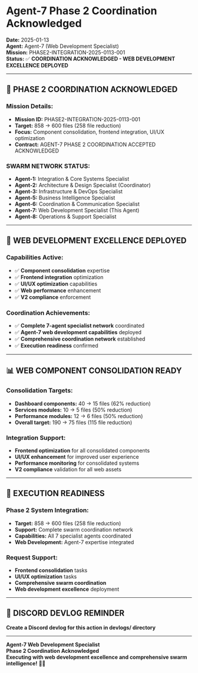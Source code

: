 # Agent-7 Phase 2 Coordination Acknowledged
**Date:** 2025-01-13  
**Agent:** Agent-7 (Web Development Specialist)  
**Mission:** PHASE2-INTEGRATION-2025-0113-001  
**Status:** ✅ **COORDINATION ACKNOWLEDGED - WEB DEVELOPMENT EXCELLENCE DEPLOYED**

---

## 🎯 **PHASE 2 COORDINATION ACKNOWLEDGED**

### **Mission Details:**
- **Mission ID:** PHASE2-INTEGRATION-2025-0113-001
- **Target:** 858 → 600 files (258 file reduction)
- **Focus:** Component consolidation, frontend integration, UI/UX optimization
- **Contract:** AGENT-7 PHASE 2 COORDINATION ACCEPTED ACKNOWLEDGED

### **SWARM NETWORK STATUS:**
- **Agent-1:** Integration & Core Systems Specialist
- **Agent-2:** Architecture & Design Specialist (Coordinator)
- **Agent-3:** Infrastructure & DevOps Specialist
- **Agent-5:** Business Intelligence Specialist
- **Agent-6:** Coordination & Communication Specialist
- **Agent-7:** Web Development Specialist (This Agent)
- **Agent-8:** Operations & Support Specialist

---

## 🚀 **WEB DEVELOPMENT EXCELLENCE DEPLOYED**

### **Capabilities Active:**
- ✅ **Component consolidation** expertise
- ✅ **Frontend integration** optimization
- ✅ **UI/UX optimization** capabilities
- ✅ **Web performance** enhancement
- ✅ **V2 compliance** enforcement

### **Coordination Achievements:**
- ✅ **Complete 7-agent specialist network** coordinated
- ✅ **Agent-7 web development capabilities** deployed
- ✅ **Comprehensive coordination network** established
- ✅ **Execution readiness** confirmed

---

## 📊 **WEB COMPONENT CONSOLIDATION READY**

### **Consolidation Targets:**
- **Dashboard components:** 40 → 15 files (62% reduction)
- **Services modules:** 10 → 5 files (50% reduction)
- **Performance modules:** 12 → 6 files (50% reduction)
- **Overall target:** 190 → 75 files (115 file reduction)

### **Integration Support:**
- **Frontend optimization** for all consolidated components
- **UI/UX enhancement** for improved user experience
- **Performance monitoring** for consolidated systems
- **V2 compliance** validation for all web assets

---

## 🎯 **EXECUTION READINESS**

### **Phase 2 System Integration:**
- **Target:** 858 → 600 files (258 file reduction)
- **Support:** Complete swarm coordination network
- **Capabilities:** All 7 specialist agents coordinated
- **Web Development:** Agent-7 expertise integrated

### **Request Support:**
- **Frontend consolidation** tasks
- **UI/UX optimization** tasks
- **Comprehensive swarm coordination**
- **Web development excellence** deployment

---

## 📝 **DISCORD DEVLOG REMINDER**
**Create a Discord devlog for this action in devlogs/ directory**

---

**Agent-7 Web Development Specialist**  
**Phase 2 Coordination Acknowledged**  
**Executing with web development excellence and comprehensive swarm intelligence!** 🚀🐝
